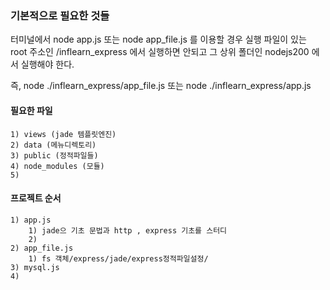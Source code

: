 ### 기본적으로 필요한 것들

터미널에서 node app.js 또는 node app_file.js 를 이용할 경우
실행 파일이 있는 root 주소인 /inflearn_express 에서 실행하면 안되고
그 상위 폴더인 nodejs200 에서 실행해야 한다.

즉, node ./inflearn_express/app_file.js
또는 node ./inflearn_express/app.js

#### 필요한 파일

    1) views (jade 템플릿엔진)
    2) data (메뉴디렉토리)
    3) public (정적파일들)
    4) node_modules (모듈)
    5)

#### 프로젝트 순서

    1) app.js
        1) jade으 기초 문법과 http , express 기초를 스터디
        2)
    2) app_file.js
        1) fs 객체/express/jade/express정적파일설정/
    3) mysql.js
    4)
